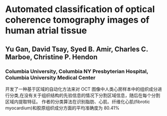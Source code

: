 # Automated classification of optical coherence tomography images of human atrial tissue

## Yu Gan, David Tsay, Syed B. Amir, Charles C. Marboe, Christine P. Hendon

### Columbia University, Columbia NY Presbyterian Hospital, Columbia University Medical Center

开发了一种基于区域的自动化方法来对 OCT 图像中人类心房样本中的组织成分进行分类,在没有关于组织结构的先验信息的情况下分割区域信息，随后在每个分割区域内提取特征。
作者的分类算法在识别脂肪、心肌、纤维化心肌(fibrotic myocardium)和胶原组织成分方面的平均准确度为 80.41%